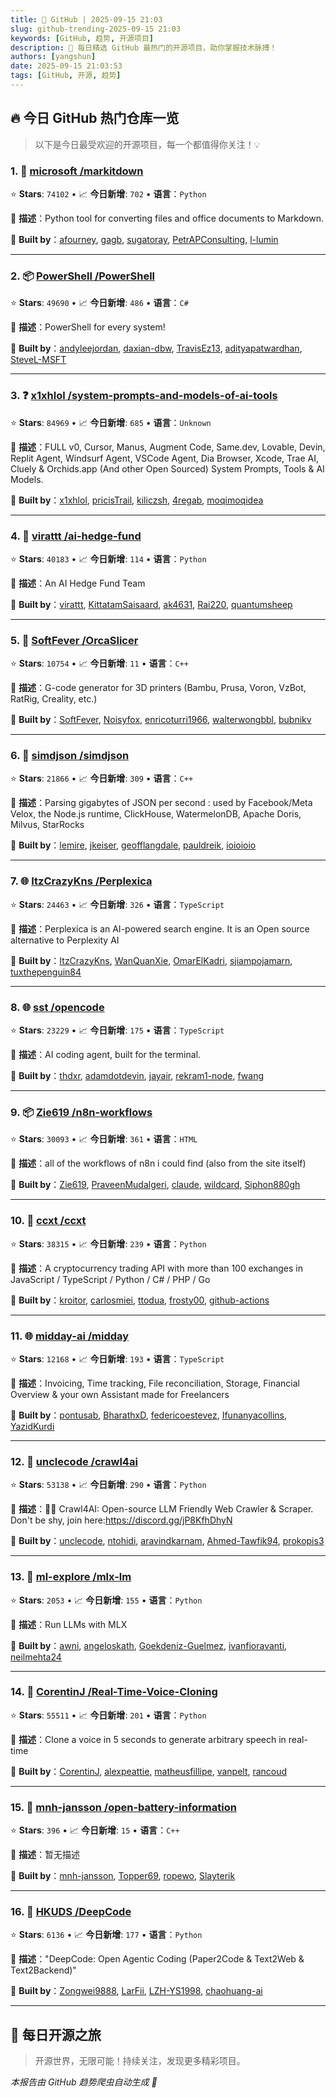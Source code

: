 ```yaml
---
title: 🚀 GitHub | 2025-09-15 21:03
slug: github-trending-2025-09-15 21:03
keywords: [GitHub, 趋势, 开源项目]
description: 🌟 每日精选 GitHub 最热门的开源项目，助你掌握技术脉搏！
authors: [yangshun]
date: 2025-09-15 21:03:53
tags: [GitHub, 开源, 趋势]
---
```


## 🔥 今日 GitHub 热门仓库一览

> 以下是今日最受欢迎的开源项目，每一个都值得你关注！💡

### 1. 🐍 [microsoft /markitdown](https://github.com/microsoft/markitdown)

⭐ **Stars**: `74102`   •   📈 **今日新增**: `702`   •   **语言**：`Python`

📝 **描述**：Python tool for converting files and office documents to Markdown.

🤝 **Built by**：[afourney](https://github.com/afourney), [gagb](https://github.com/gagb), [sugatoray](https://github.com/sugatoray), [PetrAPConsulting](https://github.com/PetrAPConsulting), [l-lumin](https://github.com/l-lumin)

---

### 2. 📦 [PowerShell /PowerShell](https://github.com/PowerShell/PowerShell)

⭐ **Stars**: `49690`   •   📈 **今日新增**: `486`   •   **语言**：`C#`

📝 **描述**：PowerShell for every system!

🤝 **Built by**：[andyleejordan](https://github.com/andyleejordan), [daxian-dbw](https://github.com/daxian-dbw), [TravisEz13](https://github.com/TravisEz13), [adityapatwardhan](https://github.com/adityapatwardhan), [SteveL-MSFT](https://github.com/SteveL-MSFT)

---

### 3. ❓ [x1xhlol /system-prompts-and-models-of-ai-tools](https://github.com/x1xhlol/system-prompts-and-models-of-ai-tools)

⭐ **Stars**: `84969`   •   📈 **今日新增**: `685`   •   **语言**：`Unknown`

📝 **描述**：FULL v0, Cursor, Manus, Augment Code, Same.dev, Lovable, Devin, Replit Agent, Windsurf Agent, VSCode Agent, Dia Browser, Xcode, Trae AI, Cluely & Orchids.app (And other Open Sourced) System Prompts, Tools & AI Models.

🤝 **Built by**：[x1xhlol](https://github.com/x1xhlol), [pricisTrail](https://github.com/pricisTrail), [kiliczsh](https://github.com/kiliczsh), [4regab](https://github.com/4regab), [moqimoqidea](https://github.com/moqimoqidea)

---

### 4. 🐍 [virattt /ai-hedge-fund](https://github.com/virattt/ai-hedge-fund)

⭐ **Stars**: `40183`   •   📈 **今日新增**: `114`   •   **语言**：`Python`

📝 **描述**：An AI Hedge Fund Team

🤝 **Built by**：[virattt](https://github.com/virattt), [KittatamSaisaard](https://github.com/KittatamSaisaard), [ak4631](https://github.com/ak4631), [Rai220](https://github.com/Rai220), [quantumsheep](https://github.com/quantumsheep)

---

### 5. 🔧 [SoftFever /OrcaSlicer](https://github.com/SoftFever/OrcaSlicer)

⭐ **Stars**: `10754`   •   📈 **今日新增**: `11`   •   **语言**：`C++`

📝 **描述**：G-code generator for 3D printers (Bambu, Prusa, Voron, VzBot, RatRig, Creality, etc.)

🤝 **Built by**：[SoftFever](https://github.com/SoftFever), [Noisyfox](https://github.com/Noisyfox), [enricoturri1966](https://github.com/enricoturri1966), [walterwongbbl](https://github.com/walterwongbbl), [bubnikv](https://github.com/bubnikv)

---

### 6. 🔧 [simdjson /simdjson](https://github.com/simdjson/simdjson)

⭐ **Stars**: `21866`   •   📈 **今日新增**: `309`   •   **语言**：`C++`

📝 **描述**：Parsing gigabytes of JSON per second : used by Facebook/Meta Velox, the Node.js runtime, ClickHouse, WatermelonDB, Apache Doris, Milvus, StarRocks

🤝 **Built by**：[lemire](https://github.com/lemire), [jkeiser](https://github.com/jkeiser), [geofflangdale](https://github.com/geofflangdale), [pauldreik](https://github.com/pauldreik), [ioioioio](https://github.com/ioioioio)

---

### 7. 🌐 [ItzCrazyKns /Perplexica](https://github.com/ItzCrazyKns/Perplexica)

⭐ **Stars**: `24463`   •   📈 **今日新增**: `326`   •   **语言**：`TypeScript`

📝 **描述**：Perplexica is an AI-powered search engine. It is an Open source alternative to Perplexity AI

🤝 **Built by**：[ItzCrazyKns](https://github.com/ItzCrazyKns), [WanQuanXie](https://github.com/WanQuanXie), [OmarElKadri](https://github.com/OmarElKadri), [sjiampojamarn](https://github.com/sjiampojamarn), [tuxthepenguin84](https://github.com/tuxthepenguin84)

---

### 8. 🌐 [sst /opencode](https://github.com/sst/opencode)

⭐ **Stars**: `23229`   •   📈 **今日新增**: `175`   •   **语言**：`TypeScript`

📝 **描述**：AI coding agent, built for the terminal.

🤝 **Built by**：[thdxr](https://github.com/thdxr), [adamdotdevin](https://github.com/adamdotdevin), [jayair](https://github.com/jayair), [rekram1-node](https://github.com/rekram1-node), [fwang](https://github.com/fwang)

---

### 9. 📦 [Zie619 /n8n-workflows](https://github.com/Zie619/n8n-workflows)

⭐ **Stars**: `30093`   •   📈 **今日新增**: `361`   •   **语言**：`HTML`

📝 **描述**：all of the workflows of n8n i could find (also from the site itself)

🤝 **Built by**：[Zie619](https://github.com/Zie619), [PraveenMudalgeri](https://github.com/PraveenMudalgeri), [claude](https://github.com/claude), [wildcard](https://github.com/wildcard), [Siphon880gh](https://github.com/Siphon880gh)

---

### 10. 🐍 [ccxt /ccxt](https://github.com/ccxt/ccxt)

⭐ **Stars**: `38315`   •   📈 **今日新增**: `239`   •   **语言**：`Python`

📝 **描述**：A cryptocurrency trading API with more than 100 exchanges in JavaScript / TypeScript / Python / C# / PHP / Go

🤝 **Built by**：[kroitor](https://github.com/kroitor), [carlosmiei](https://github.com/carlosmiei), [ttodua](https://github.com/ttodua), [frosty00](https://github.com/frosty00), [github-actions](https://github.com/github-actions)

---

### 11. 🌐 [midday-ai /midday](https://github.com/midday-ai/midday)

⭐ **Stars**: `12168`   •   📈 **今日新增**: `193`   •   **语言**：`TypeScript`

📝 **描述**：Invoicing, Time tracking, File reconciliation, Storage, Financial Overview & your own Assistant made for Freelancers

🤝 **Built by**：[pontusab](https://github.com/pontusab), [BharathxD](https://github.com/BharathxD), [federicoestevez](https://github.com/federicoestevez), [Ifunanyacollins](https://github.com/Ifunanyacollins), [YazidKurdi](https://github.com/YazidKurdi)

---

### 12. 🐍 [unclecode /crawl4ai](https://github.com/unclecode/crawl4ai)

⭐ **Stars**: `53138`   •   📈 **今日新增**: `290`   •   **语言**：`Python`

📝 **描述**：🚀🤖 Crawl4AI: Open-source LLM Friendly Web Crawler & Scraper. Don't be shy, join here:https://discord.gg/jP8KfhDhyN

🤝 **Built by**：[unclecode](https://github.com/unclecode), [ntohidi](https://github.com/ntohidi), [aravindkarnam](https://github.com/aravindkarnam), [Ahmed-Tawfik94](https://github.com/Ahmed-Tawfik94), [prokopis3](https://github.com/prokopis3)

---

### 13. 🐍 [ml-explore /mlx-lm](https://github.com/ml-explore/mlx-lm)

⭐ **Stars**: `2053`   •   📈 **今日新增**: `155`   •   **语言**：`Python`

📝 **描述**：Run LLMs with MLX

🤝 **Built by**：[awni](https://github.com/awni), [angeloskath](https://github.com/angeloskath), [Goekdeniz-Guelmez](https://github.com/Goekdeniz-Guelmez), [ivanfioravanti](https://github.com/ivanfioravanti), [neilmehta24](https://github.com/neilmehta24)

---

### 14. 🐍 [CorentinJ /Real-Time-Voice-Cloning](https://github.com/CorentinJ/Real-Time-Voice-Cloning)

⭐ **Stars**: `55511`   •   📈 **今日新增**: `201`   •   **语言**：`Python`

📝 **描述**：Clone a voice in 5 seconds to generate arbitrary speech in real-time

🤝 **Built by**：[CorentinJ](https://github.com/CorentinJ), [alexpeattie](https://github.com/alexpeattie), [matheusfillipe](https://github.com/matheusfillipe), [vanpelt](https://github.com/vanpelt), [rancoud](https://github.com/rancoud)

---

### 15. 🔧 [mnh-jansson /open-battery-information](https://github.com/mnh-jansson/open-battery-information)

⭐ **Stars**: `396`   •   📈 **今日新增**: `15`   •   **语言**：`C++`

📝 **描述**：暂无描述

🤝 **Built by**：[mnh-jansson](https://github.com/mnh-jansson), [Topper69](https://github.com/Topper69), [ropewo](https://github.com/ropewo), [Slayterik](https://github.com/Slayterik)

---

### 16. 🐍 [HKUDS /DeepCode](https://github.com/HKUDS/DeepCode)

⭐ **Stars**: `6136`   •   📈 **今日新增**: `177`   •   **语言**：`Python`

📝 **描述**："DeepCode: Open Agentic Coding (Paper2Code & Text2Web & Text2Backend)"

🤝 **Built by**：[Zongwei9888](https://github.com/Zongwei9888), [LarFii](https://github.com/LarFii), [LZH-YS1998](https://github.com/LZH-YS1998), [chaohuang-ai](https://github.com/chaohuang-ai)

---

## 🌈 每日开源之旅

> 开源世界，无限可能！持续关注，发现更多精彩项目。

*本报告由 GitHub 趋势爬虫自动生成 🤖*
